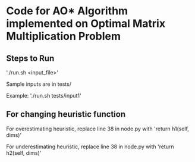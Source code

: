 # Code for AO* Algorithm implemented on Optimal Matrix Multiplication Problem

## Steps to Run

'./run.sh <input_file>'

Sample inputs are in tests/

Example:
'./run.sh tests/input1'

## For changing heuristic function 

For overestimating heuristic, replace line 38 in node.py with
'return h1(self, dims)'

For underestimating heuristic, replace line 38 in node.py with
'return h2(self, dims)'